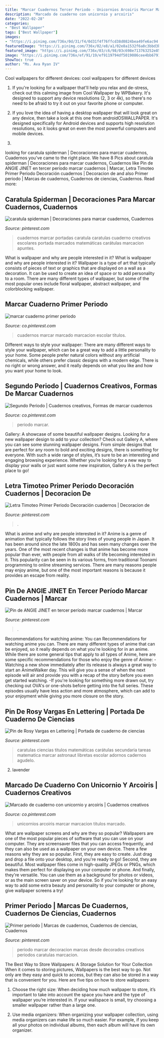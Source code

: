 ```yaml
---
title: "Marcar Cuadernos Tercer Periodo - Unicornios Arcoiris Marcar Marcacion Titulos Marcado"
description: "Marcado de cuaderno con unicornio y arcoiris"
date: "2022-02-28"
categories:
- "Best Wallpaper"
tags: ["Best Wallpaper"]
images:
- "https://i.pinimg.com/736x/0d/31/f4/0d31f4f76ffcd38d0824bea49fe6ac94.jpg"
featuredImage: "https://i.pinimg.com/736x/02/e8/a1/02e8a1532f6a8c3bbd3b39d5b4656d20.jpg"
featured_image: "https://i.pinimg.com/736x/03/c6/98/03c698e713763252e852c712e62102ea.jpg"
image: "https://i.pinimg.com/736x/ef/91/19/ef9119794df5019086cee4bb679181d9.jpg"
ShowToc: true
author: "Ms. Ava Ryan IV"
---
```



Cool wallpapers for different devices:
cool wallpapers for different devices 

1. If you're looking for a wallpaper that'll help you relax and de-stress, check out this calming image from Cool Wallpaper by WPBakery. It's designed to support any device resolutions (2, 3 or 4k), so there's no need to be afraid to try it out on your favorite phone or computer.

2. If you love the idea of having a desktop wallpaper that will look great on any device, then take a look at this one from androidOSWALLPAPER. It's designed specifically for Android devices and supports high resolution resolutions, so it looks great on even the most powerful computers and mobile devices.

3.

	

		
looking for caratula spiderman | Decoraciones para marcar cuadernos, Cuadernos you've came to the right place. We have 8 Pics about caratula spiderman | Decoraciones para marcar cuadernos, Cuadernos like Pin de ANGIE JINET en tercer período marcar cuadernos | Marcar, Letra Timoteo Primer Periodo Decoración cuadernos | Decoracion de and also Primer periodo | Marcas de cuadernos, Cuadernos de ciencias, Cuadernos. Read more:
		
    
## Caratula Spiderman | Decoraciones Para Marcar Cuadernos, Cuadernos

<img loading=lazy src="https://i.pinimg.com/736x/31/2e/bf/312ebfecafa001f314537c94f93133fc.jpg" onerror="this.onerror=null;this.src='https://tse1.mm.bing.net/th?id=OIP.ZSzlFqy_DmWeiFMYSocVagHaJd&amp;pid=15.1';" alt="caratula spiderman | Decoraciones para marcar cuadernos, Cuadernos">

_Source: pinterest.com_

>cuadernos marcar portadas caratula caratulas cuaderno creativos escolares portada marcados matemáticas carátulas marcacion apuntes. 

	

What is wallpaper and why are people interested in it?
What is wallpaper and why are people interested in it?
Wallpaper is a type of art that typically consists of pieces of text or graphics that are displayed on a wall as a decoration. It can be used to create an idea of space or to add personality to a room. There are many different types of wallpaper, but some of the most popular ones include floral wallpaper, abstract wallpaper, and colorblocking wallpaper.

    
## Marcar Cuaderno Primer Periodo

<img loading=lazy src="https://i.pinimg.com/736x/03/c6/98/03c698e713763252e852c712e62102ea.jpg" onerror="this.onerror=null;this.src='https://tse3.mm.bing.net/th?id=OIP._5ruJCjpvhWoMmcZ51sWygHaJ3&amp;pid=15.1';" alt="marcar cuaderno primer periodo">

_Source: co.pinterest.com_

>cuadernos marcar marcado marcacion escolar titulos. 

	

Different ways to style your wallpaper:
There are many different ways to style your wallpaper, which can be a great way to add a little personality to your home. Some people prefer natural colors without any artificial chemicals, while others prefer classic designs with a modern edge. There is no right or wrong answer, and it really depends on what you like and how you want your home to look.

    
## Segundo Periodo | Cuadernos Creativos, Formas De Marcar Cuadernos

<img loading=lazy src="https://i.pinimg.com/736x/02/e8/a1/02e8a1532f6a8c3bbd3b39d5b4656d20.jpg" onerror="this.onerror=null;this.src='https://tse4.mm.bing.net/th?id=OIP.ezBggbdxM9JLmfZgr5b26QHaFR&amp;pid=15.1';" alt="Segundo Periodo | Cuadernos creativos, Formas de marcar cuadernos">

_Source: co.pinterest.com_

>periodo marcar. 

	

Gallery: A showcase of some beautiful wallpaper designs.
Looking for a new wallpaper design to add to your collection? Check out Gallery A, where you can see some stunning wallpaper designs. From simple designs that are perfect for any room to bold and exciting designs, there is something for everyone. With such a wide range of styles, it’s sure to be an interesting and engaging browsing experience. Whether you’re looking for a new way to display your walls or just want some new inspiration, Gallery A is the perfect place to go!





	
	
    
## Letra Timoteo Primer Periodo Decoración Cuadernos | Decoracion De

<img loading=lazy src="https://i.pinimg.com/736x/0d/31/f4/0d31f4f76ffcd38d0824bea49fe6ac94.jpg" onerror="this.onerror=null;this.src='https://tse4.mm.bing.net/th?id=OIP.HIU88oAhs3_KJhmJeyCieAHaNK&amp;pid=15.1';" alt="Letra Timoteo Primer Periodo Decoración cuadernos | Decoracion de">

_Source: pinterest.com_

>. 

	

What is anime and why are people interested in it?
Anime is a genre of animation that typically follows the story lines of young people in Japan. It has been around since the late 1800s and has seen many changes over the years. One of the most recent changes is that anime has become more popular than ever, with people from all walks of life becoming interested in it. This popularity can be seen in its various forms, from traditional Toonami programming to online streaming services. There are many reasons people may enjoy anime, but one of the most important reasons is because it provides an escape from reality.

    
## Pin De ANGIE JINET En Tercer Período Marcar Cuadernos | Marcar

<img loading=lazy src="https://i.pinimg.com/736x/3b/00/51/3b0051a20c42e022db9cbdd7919fbaf9.jpg" onerror="this.onerror=null;this.src='https://tse4.mm.bing.net/th?id=OIP.lm4kUlnWikMtBC78q6QzTQHaFj&amp;pid=15.1';" alt="Pin de ANGIE JINET en tercer período marcar cuadernos | Marcar">

_Source: pinterest.com_

>. 

	

Recommendations for watching anime: You can
Recommendations for watching anime you can. There are many different types of anime that can be enjoyed, so it really depends on what you're looking for in an anime. While there are some general tips that apply to all types of Anime, here are some specific recommendations for those who enjoy the genre of Anime: 
-Watching a new show immediately after its release is always a great way to start an AnimeWalker day. This will give you a sense of when the next episode will air and provide you with a recap of the story before you even get started watching. 
-If you're looking for something more drawn out, try checking out OVA's or one-shots before getting into the full series. These episodes usually have less action and more atmosphere, which can add to your enjoyment while giving you more closure on the story.

    
## Pin De Rosy Vargas En Lettering | Portada De Cuaderno De Ciencias

<img loading=lazy src="https://i.pinimg.com/736x/db/a9/5c/dba95ccf0e5f11eb8541a5d0575e3f40.jpg" onerror="this.onerror=null;this.src='https://tse3.mm.bing.net/th?id=OIP.FLUIY8EPuqb93FhSuPWzJAHaJ4&amp;pid=15.1';" alt="Pin de Rosy Vargas en Lettering | Portada de cuaderno de ciencias">

_Source: pinterest.com_

>caratulas ciencias titulos matemáticas carátulas secundaria tareas matematica marcar astronaut libretas escolar adornos cadernos agudelo. 

	

2. lavender 

    
## Marcado De Cuaderno Con Unicornio Y Arcoiris | Cuadernos Creativos

<img loading=lazy src="https://i.pinimg.com/736x/ef/91/19/ef9119794df5019086cee4bb679181d9.jpg" onerror="this.onerror=null;this.src='https://tse1.mm.bing.net/th?id=OIP.QC-Bg9JlcGbpPfrnxljS5AHaJ3&amp;pid=15.1';" alt="Marcado de cuaderno con unicornio y arcoiris | Cuadernos creativos">

_Source: co.pinterest.com_

>unicornios arcoiris marcar marcacion titulos marcado. 

	

What are wallpaper screens and why are they so popular?
Wallpapers are one of the most popular pieces of software that you can use on your computer. They are screensaver files that you can access frequently, and they can also be used as a wallpaper on your own device. There a few reasons why they are so popular. First, they are easy to create. Just drag and drop a file onto your desktop, and you're ready to go! Second, they are beautiful. Most wallpaper files come in high-quality JPEGs or PNGs, which makes them perfect for displaying on your computer or phone. And finally, they're versatile. You can use them as a background for photos or videos, or as the main screen saver on your device. So if you're looking for an easy way to add some extra beauty and personality to your computer or phone, give wallpaper screens a try!

    
## Primer Periodo | Marcas De Cuadernos, Cuadernos De Ciencias, Cuadernos

<img loading=lazy src="https://i.pinimg.com/736x/5c/7c/c2/5c7cc29ad4aca8c06499d43792f02c2c.jpg" onerror="this.onerror=null;this.src='https://tse3.mm.bing.net/th?id=OIP.muZgrgBuePZSDfb3zTRHLQHaHa&amp;pid=15.1';" alt="Primer periodo | Marcas de cuadernos, Cuadernos de ciencias, Cuadernos">

_Source: pinterest.com_

>periodo marcar decoracion marcas desde decorados creativos periodos caratulas marcacion. 

	

The Best Way to Store Wallpapers: A Storage Solution for Your Collection
When it comes to storing pictures, Wallpapers is the best way to go. Not only are they easy and quick to access, but they can also be stored in a way that is convenient for you. Here are five tips on how to store wallpapers:
1) Choose the right size: When deciding how much wallpaper to store, it’s important to take into account the space you have and the type of wallpaper you’re interested in. If your wallspace is small, try choosing a smaller wallpaper rather than a large one.

2) Use media organizers: When organizing your wallpaper collection, using media organizers can make life so much easier. For example, if you keep all your photos on individual albums, then each album will have its own organizer.


